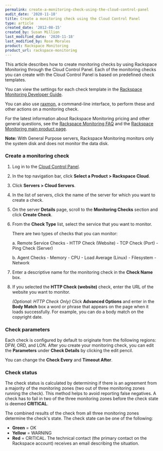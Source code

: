 ```yaml
---
permalink: create-a-monitoring-check-using-the-cloud-control-panel
audit_date: '2020-11-18'
title: Create a monitoring check using the Cloud Control Panel
type: article
created_date: '2012-08-15'
created_by: Susan Million
last_modified_date: '2020-11-18'
last_modified_by: Rose Morales
product: Rackspace Monitoring
product_url: rackspace-monitoring
---
```


This article describes how to create monitoring checks by using
Rackspace Monitoring through the Cloud Control Panel. Each of the
monitoring checks you can create with the Cloud Control Panel is
based on predefined check templates.

You can view the settings for each check template in the [Rackspace Monitoring Developer
Guide](https://docs.rackspace.com/docs/cloud-monitoring/v1/developer-guide/#alarm-example-operations).

You can also use [raxmon](/support/how-to/getting-started-with-rackspace-monitoring-cli),
a command-line interface, to perform these and other actions on a monitoring check.

For the latest information about Rackspace Monitoring pricing and other
general questions, see the [Rackspace Monitoring
FAQ](/support/how-to/rackspace-monitoring-faq)
and the [Rackspace Monitoring main product
page](https://www.rackspace.com/cloud/monitoring/).

**Note:** With General Purpose servers, Rackspace Monitoring monitors
only the system disk and does not monitor the data disk.

### Create a monitoring check

1. Log in to the [Cloud Control Panel](https://login.rackspace.com/).
2. In the top navigation bar, click **Select a Product > Rackspace Cloud**.
3. Click **Servers > Cloud Servers**.
4. In the list of servers, click the name of the server for which you
    want to create a check.
5. On the server **Details** page, scroll to the **Monitoring Checks** section
    and click **Create Check**.
6. From the **Check Type** list, select the service that you want
    to monitor.

    There are two types of checks that you can monitor:

    a. Remote Service Checks
       - HTTP Check (Website)
       - TCP Check (Port)
       - Ping Check (Server)

    b. Agent Checks
       - Memory
       - CPU
       - Load Average (Linux)
       - Filesystem
       - Network

7. Enter a descriptive name for the monitoring check in the **Check Name** box.

8. If you selected the **HTTP Check (website)** check, enter the URL of
    the website you want to monitor.

    *(Optional: HTTP Check Only)* Click **Advanced Options** and enter in the 
    **Body Match** box a word or phrase that appears on the
    page when it loads successfully. For example, you can do a body
    match on the copyright date.

### Check parameters

Each check is configured by default to originate from the following regions:
DFW, ORD, and LON. After you create your monitoring check, you can
edit the **Parameters** under **Check Details** by clicking the edit pencil.

You can change the **Check Every** and **Timeout After**.

### Check status

The check status is calculated by determining if there is an agreement
from a majority of the monitoring zones (two out of three monitoring
zones running the check). This method helps to avoid reporting false
negatives. A check has to fail in two of the three monitoring zones
before the check state is deemed **CRITICAL**.

The combined results of the check from all three monitoring zones
determine the check's state. The check state can be one of the
following:

- **Green** = OK
- **Yellow** = WARNING
- **Red** = CRITICAL. The technical contact (the primary contact on the
    Rackspace account) receives an email describing the situation.
